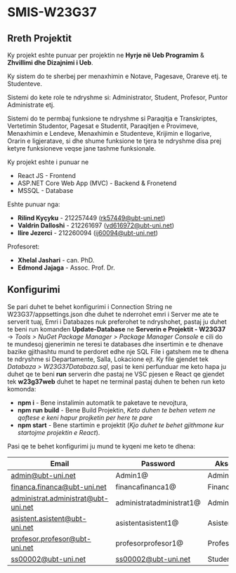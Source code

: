 # SMIS-W23G37

## Rreth Projektit

Ky projekt eshte punuar per projektin ne **Hyrje në Ueb Programim** & **Zhvillimi dhe Dizajnimi i Ueb**.

Ky sistem do te sherbej per menaxhimin e Notave, Pagesave, Orareve etj. te Studenteve.

Sistemi do kete role te ndryshme si: Administrator, Student, Profesor, Puntor Administrate etj.

Sistemi do te permbaj funksione te ndryshme si Paraqitja e Transkriptes, Vertetimin Studentor, Pagesat e Studentit, Paraqitjen e Provimeve, Menaxhimin e Lendeve, Menaxhimin e Studenteve, Krijimin e llogarive, Orarin e ligjeratave, si dhe shume funksione te tjera te ndryshme disa prej ketyre funksioneve veqse jane tashme funksionale.

Ky projekt eshte i punuar ne

- React JS - Frontend
- ASP.NET Core Web App (MVC) - Backend & Fronetend
- MSSQL - Database

Eshte punuar nga:

- **Rilind Kyçyku** - 212257449 (rk57449@ubt-uni.net)
- **Valdrin Dalloshi** - 212261697 (vd616972@ubt-uni.net)
- **Ilire Jezerci** - 212260094 (ij60094@ubt-uni.net)
  
Profesoret:

- **Xhelal Jashari** - can. PhD.
- **Edmond Jajaga** - Assoc. Prof. Dr.

## Konfigurimi

Se pari duhet te behet konfigurimi i Connection String ne W23G37/appsettings.json dhe duhet te nderrohet emri i Server me ate te serverit tuaj, Emri i Databazes nuk preferohet te ndryshohet, pastaj ju duhet te beni run komanden **Update-Database** ne **Serverin e Projektit - W23G37** -> *Tools > NuGet Package Manager > Package Manager Console* e cili do te mundesoj gjenerimin ne teresi te databases dhe insertimin e te dhenave bazike gjithashtu mund te perdoret edhe nje SQL File i gatshem me te dhena te ndryshme si Departamente, Salla, Lokacione ejt. Ky file gjendet tek *Databaza > W23G37Databaza.sql*, pasi te keni perfunduar me keto hapa ju duhet qe te beni **run** serverin dhe pastaj ne VSC pjesen e React qe gjendet tek **w23g37web** duhet te hapet ne terminal pastaj duhen te behen run keto komonda: 

- **npm i** - Bene instalimin automatik te paketave te nevojtura,
- **npm run build** - Bene Build Projektin,
*Keto duhen te behen vetem ne qoftese e keni hapur projketin per here te pare*
- **npm start** - Bene startimin e projektit (*Kjo duhet te behet gjithmone kur startojme projektin e React*).

Pasi qe te behet konfigurimi ju mund te kyqeni me keto te dhena:

| **Email** | **Password** | **Aksesi**                    |
| ------------ | ------------ | ----------------------------- |
| admin@ubt-uni.net       | Admin1@        | Admin |
| financa.financa@ubt-uni.net       | financafinanca1@        | Financa |
| administrat.administrat@ubt-uni.net       | administratadministrat1@        | Administrat |
| asistent.asistent@ubt-uni.net       | asistentasistent1@        | Asistent |
| profesor.profesor@ubt-uni.net       | profesorprofesor1@        | Profesor |
| ss00002@ubt-uni.net      | ss00002@ubt-uni.net        | Student |
